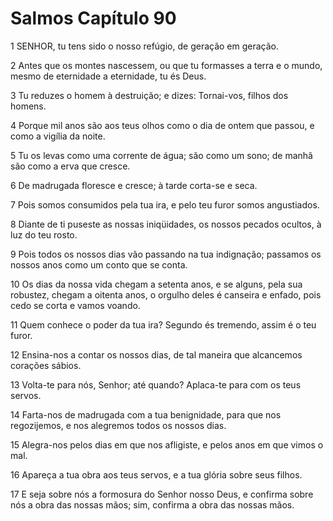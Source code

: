 # Salmos Capítulo 90

1	SENHOR, tu tens sido o nosso refúgio, de geração em geração.

2	Antes que os montes nascessem, ou que tu formasses a terra e o mundo, mesmo de eternidade a eternidade, tu és Deus.

3	Tu reduzes o homem à destruição; e dizes: Tornai-vos, filhos dos homens.

4	Porque mil anos são aos teus olhos como o dia de ontem que passou, e como a vigília da noite.

5	Tu os levas como uma corrente de água; são como um sono; de manhã são como a erva que cresce.

6	De madrugada floresce e cresce; à tarde corta-se e seca.

7	Pois somos consumidos pela tua ira, e pelo teu furor somos angustiados.

8	Diante de ti puseste as nossas iniqüidades, os nossos pecados ocultos, à luz do teu rosto.

9	Pois todos os nossos dias vão passando na tua indignação; passamos os nossos anos como um conto que se conta.

10	Os dias da nossa vida chegam a setenta anos, e se alguns, pela sua robustez, chegam a oitenta anos, o orgulho deles é canseira e enfado, pois cedo se corta e vamos voando.

11	Quem conhece o poder da tua ira? Segundo és tremendo, assim é o teu furor.

12	Ensina-nos a contar os nossos dias, de tal maneira que alcancemos corações sábios.

13	Volta-te para nós, Senhor; até quando? Aplaca-te para com os teus servos.

14	Farta-nos de madrugada com a tua benignidade, para que nos regozijemos, e nos alegremos todos os nossos dias.

15	Alegra-nos pelos dias em que nos afligiste, e pelos anos em que vimos o mal.

16	Apareça a tua obra aos teus servos, e a tua glória sobre seus filhos.

17	E seja sobre nós a formosura do Senhor nosso Deus, e confirma sobre nós a obra das nossas mãos; sim, confirma a obra das nossas mãos.

